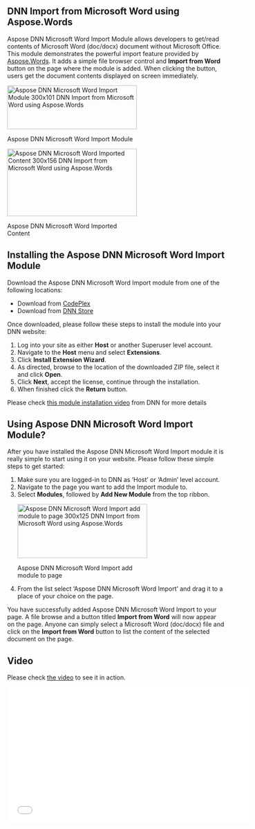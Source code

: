 <div class="entry-content">
    <h2>DNN Import from Microsoft Word using Aspose.Words</h2>
    <p>Aspose DNN Microsoft Word Import Module allows developers to get/read contents of Microsoft Word (doc/docx) document without Microsoft Office. This module demonstrates the powerful import feature provided by <a href="http://www.aspose.com/word-component-suite.aspx">Aspose.Words</a>. It adds a simple file browser control and <strong>Import from Word</strong> button on the page where the module is added. When clicking the button, users get the document contents displayed on screen immediately.</p>
    <div style="width: 310px" class="wp-caption aligncenter" id="attachment_14119"><a href="http://www.aspose.com/blogs/wp-content/uploads/2014/04/Aspose-DNN-Microsoft-Word-Import-Module.png">
        <img width="300" height="101" alt="Aspose DNN Microsoft Word Import Module 300x101 DNN Import from Microsoft Word using Aspose.Words" src="http://www.aspose.com/blogs/wp-content/uploads/2014/04/Aspose-DNN-Microsoft-Word-Import-Module-300x101.png" title="Aspose DNN Microsoft Word Import Module" class="size-medium wp-image-14119"></a><p class="wp-caption-text">Aspose DNN Microsoft Word Import Module</p>
    </div>
    <div style="width: 310px" class="wp-caption aligncenter" id="attachment_14120"><a href="http://www.aspose.com/blogs/wp-content/uploads/2014/04/Aspose-DNN-Microsoft-Word-Imported-Content.png">
        <img width="300" height="156" alt="Aspose DNN Microsoft Word Imported Content 300x156 DNN Import from Microsoft Word using Aspose.Words" src="http://www.aspose.com/blogs/wp-content/uploads/2014/04/Aspose-DNN-Microsoft-Word-Imported-Content-300x156.png" title="Aspose DNN Microsoft Word Imported Content" class="size-medium wp-image-14120"></a><p class="wp-caption-text">Aspose DNN Microsoft Word Imported Content</p>
    </div>
    <h2>Installing the Aspose DNN Microsoft Word Import Module</h2>
    <p>Download the Aspose DNN Microsoft Word Import module from one of the following locations:</p>
    <ul>
        <li>Download from <a href="http://asposednn.codeplex.com/releases">CodePlex</a></li>
        <li>Download from <a href="http://store.dnnsoftware.com/home/product-details/dnn-import-from-microsoft-word-using-asposewords">DNN Store</a></li>
    </ul>
    <p>Once downloaded, please follow these steps to install the module into your DNN website:</p>
    <ol>
        <li>Log into your site as either <strong>Host</strong> or another Superuser level account.</li>
        <li>Navigate to the <strong>Host</strong> menu and select <strong>Extensions</strong>.</li>
        <li>Click <strong>Install Extension Wizard</strong>.</li>
        <li>As directed, browse to the location of the downloaded ZIP file, select it and click <strong>Open</strong>.</li>
        <li>Click <strong>Next</strong>, accept the license, continue through the installation. </li>
        <li>When finished click the <strong>Return</strong> button.</li>
    </ol>
    <p>Please check <a href="http://www.dnnsoftware.com/community/learn/video-library/view-video/video/542/view/details/how-to-install-a-module-in-dotnetnuke-7">this module installation video</a> from DNN for more details</p>
    <h2>Using Aspose DNN Microsoft Word Import Module?</h2>
    <p>After you have installed the Aspose DNN Microsoft Word Import module it is really simple to start using it on your website. Please follow these simple steps to get started:</p>
    <ol>
        <li>Make sure you are logged-in to DNN as ‘Host’ or ‘Admin’ level account.</li>
        <li>Navigate to the page you want to add the Import module to.</li>
        <li>Select <strong>Modules</strong>, followed  by <strong>Add New Module</strong> from the top ribbon.
            <p></p>
            <div style="width: 310px" class="wp-caption aligncenter" id="attachment_14121"><a href="http://www.aspose.com/blogs/wp-content/uploads/2014/04/Aspose-DNN-Microsoft-Word-Import-add-module-to-page.png">
                <img width="300" height="125" alt="Aspose DNN Microsoft Word Import add module to page 300x125 DNN Import from Microsoft Word using Aspose.Words" src="http://www.aspose.com/blogs/wp-content/uploads/2014/04/Aspose-DNN-Microsoft-Word-Import-add-module-to-page-300x125.png" title="Aspose DNN Microsoft Word Import add module to page" class="size-medium wp-image-14121"></a><p class="wp-caption-text">Aspose DNN Microsoft Word Import add module to page</p>
            </div>
        </li>
        <li>From the list select ‘Aspose DNN Microsoft Word Import’ and drag it to a place of your choice on the page.</li>
    </ol>
    <p>You have successfully added Aspose DNN Microsoft Word Import to your page. A file browse and a button titled <strong>Import from Word</strong> will now appear on the page. Anyone can simply select a Microsoft Word (doc/docx) file and click on the <strong>Import from Word</strong> button to list the content of the selected document on the page.</p>
    <h2>Video</h2>
    <p>Please check <a href="https://www.youtube.com/watch?v=-Leeo3saS4I">the video</a> to see it in action.</p>
    <p>
        <iframe width="560" height="315" frameborder="0" allowfullscreen="" src="//www.youtube.com/embed/-Leeo3saS4I?rel=0"></iframe>
    </p>

</div>
